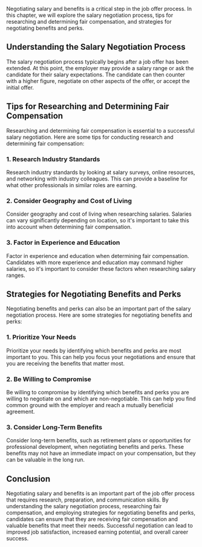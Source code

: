 
Negotiating salary and benefits is a critical step in the job offer process. In this chapter, we will explore the salary negotiation process, tips for researching and determining fair compensation, and strategies for negotiating benefits and perks.

Understanding the Salary Negotiation Process
--------------------------------------------

The salary negotiation process typically begins after a job offer has been extended. At this point, the employer may provide a salary range or ask the candidate for their salary expectations. The candidate can then counter with a higher figure, negotiate on other aspects of the offer, or accept the initial offer.

Tips for Researching and Determining Fair Compensation
------------------------------------------------------

Researching and determining fair compensation is essential to a successful salary negotiation. Here are some tips for conducting research and determining fair compensation:

### 1. Research Industry Standards

Research industry standards by looking at salary surveys, online resources, and networking with industry colleagues. This can provide a baseline for what other professionals in similar roles are earning.

### 2. Consider Geography and Cost of Living

Consider geography and cost of living when researching salaries. Salaries can vary significantly depending on location, so it's important to take this into account when determining fair compensation.

### 3. Factor in Experience and Education

Factor in experience and education when determining fair compensation. Candidates with more experience and education may command higher salaries, so it's important to consider these factors when researching salary ranges.

Strategies for Negotiating Benefits and Perks
---------------------------------------------

Negotiating benefits and perks can also be an important part of the salary negotiation process. Here are some strategies for negotiating benefits and perks:

### 1. Prioritize Your Needs

Prioritize your needs by identifying which benefits and perks are most important to you. This can help you focus your negotiations and ensure that you are receiving the benefits that matter most.

### 2. Be Willing to Compromise

Be willing to compromise by identifying which benefits and perks you are willing to negotiate on and which are non-negotiable. This can help you find common ground with the employer and reach a mutually beneficial agreement.

### 3. Consider Long-Term Benefits

Consider long-term benefits, such as retirement plans or opportunities for professional development, when negotiating benefits and perks. These benefits may not have an immediate impact on your compensation, but they can be valuable in the long run.

Conclusion
----------

Negotiating salary and benefits is an important part of the job offer process that requires research, preparation, and communication skills. By understanding the salary negotiation process, researching fair compensation, and employing strategies for negotiating benefits and perks, candidates can ensure that they are receiving fair compensation and valuable benefits that meet their needs. Successful negotiation can lead to improved job satisfaction, increased earning potential, and overall career success.
